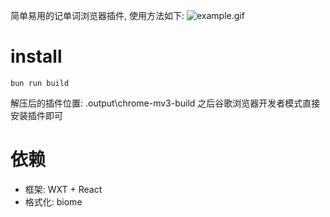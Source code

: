 简单易用的记单词浏览器插件, 使用方法如下:
![example.gif](https://i.imgur.com/tdqxiJ7.gif)

# install
```shell
bun run build
``` 
解压后的插件位置: .output\chrome-mv3-build
之后谷歌浏览器开发者模式直接安装插件即可

# 依赖
- 框架: WXT + React
- 格式化: biome
